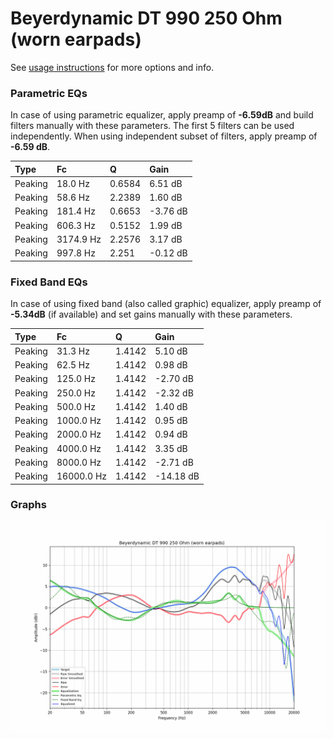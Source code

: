 # Beyerdynamic DT 990 250 Ohm (worn earpads)
See [usage instructions](https://github.com/jaakkopasanen/AutoEq#usage) for more options and info.

### Parametric EQs
In case of using parametric equalizer, apply preamp of **-6.59dB** and build filters manually
with these parameters. The first 5 filters can be used independently.
When using independent subset of filters, apply preamp of **-6.59 dB**.

| Type    | Fc        |      Q | Gain     |
|:--------|:----------|:-------|:---------|
| Peaking | 18.0 Hz   | 0.6584 | 6.51 dB  |
| Peaking | 58.6 Hz   | 2.2389 | 1.60 dB  |
| Peaking | 181.4 Hz  | 0.6653 | -3.76 dB |
| Peaking | 606.3 Hz  | 0.5152 | 1.99 dB  |
| Peaking | 3174.9 Hz | 2.2576 | 3.17 dB  |
| Peaking | 997.8 Hz  | 2.251  | -0.12 dB |

### Fixed Band EQs
In case of using fixed band (also called graphic) equalizer, apply preamp of **-5.34dB**
(if available) and set gains manually with these parameters.

| Type    | Fc         |      Q | Gain      |
|:--------|:-----------|:-------|:----------|
| Peaking | 31.3 Hz    | 1.4142 | 5.10 dB   |
| Peaking | 62.5 Hz    | 1.4142 | 0.98 dB   |
| Peaking | 125.0 Hz   | 1.4142 | -2.70 dB  |
| Peaking | 250.0 Hz   | 1.4142 | -2.32 dB  |
| Peaking | 500.0 Hz   | 1.4142 | 1.40 dB   |
| Peaking | 1000.0 Hz  | 1.4142 | 0.95 dB   |
| Peaking | 2000.0 Hz  | 1.4142 | 0.94 dB   |
| Peaking | 4000.0 Hz  | 1.4142 | 3.35 dB   |
| Peaking | 8000.0 Hz  | 1.4142 | -2.71 dB  |
| Peaking | 16000.0 Hz | 1.4142 | -14.18 dB |

### Graphs
![](./Beyerdynamic%20DT%20990%20250%20Ohm%20(worn%20earpads).png)